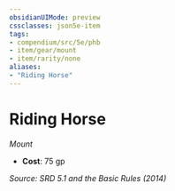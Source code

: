 ```yaml
---
obsidianUIMode: preview
cssclasses: json5e-item
tags:
- compendium/src/5e/phb
- item/gear/mount
- item/rarity/none
aliases: 
- "Riding Horse"
---
```

# Riding Horse
*Mount*  

- **Cost**: 75 gp

*Source: SRD 5.1 and the Basic Rules (2014)*